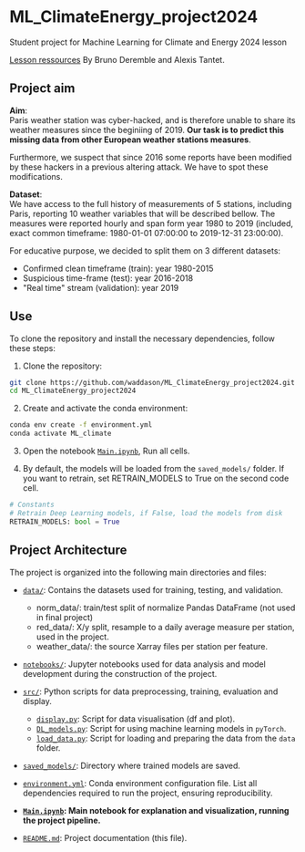 # ML_ClimateEnergy_project2024
Student project for Machine Learning for Climate and Energy 2024 lesson

[Lesson ressources](https://energy4climate.pages.in2p3.fr/public/education/machine_learning_for_climate_and_energy/chapters/frontmatter.html) By Bruno Deremble and Alexis Tantet.


## Project aim

**Aim**: <br>
Paris weather station was cyber-hacked, and is therefore unable to share
its weather measures since the beginiing of 2019. **Our task is to predict this missing data from
other European weather stations measures**.

Furthermore, we suspect that since 2016 some reports have been modified by these 
hackers in a previous altering attack. We have to spot these modifications.

**Dataset**: <br>
We have access to the full history of measurements of 5 stations, including
Paris, reporting 10 weather variables that will be described bellow. 
The measures were reported hourly and span form year 1980 to 2019 (included, exact common timeframe: 1980-01-01 07:00:00 to 2019-12-31 23:00:00).

For educative purpose, we decided to split them on 3 different datasets:
- Confirmed clean timeframe (train): year 1980-2015
- Suspicious time-frame (test): year 2016-2018
- "Real time" stream (validation): year 2019

## Use
To clone the repository and install the necessary dependencies, follow these steps:

1. Clone the repository:
```bash
git clone https://github.com/waddason/ML_ClimateEnergy_project2024.git
cd ML_ClimateEnergy_project2024
```

2. Create and activate the conda environment:
```bash
conda env create -f environment.yml
conda activate ML_climate
```

3. Open the notebook [`Main.ipynb`](Main.ipynb), Run all cells.


4. By default, the models will be loaded from the `saved_models/` folder. If you want to retrain, set 
RETRAIN_MODELS to True on the second code cell.

```python
# Constants
# Retrain Deep Learning models, if False, load the models from disk
RETRAIN_MODELS: bool = True
```

## Project Architecture

The project is organized into the following main directories and files:

- [`data/`](data/): Contains the datasets used for training, testing, and validation. 
    - norm_data/: train/test split of normalize Pandas DataFrame (not used in final project)
    - red_data/: X/y split, resample to a daily average measure per station, used in the project.
    - weather_data/: the source Xarray files per station per feature.

    
- [`notebooks/`](notebooks/): Jupyter notebooks used for data analysis and model development during the construction of the project.
- [`src/`](src/): Python scripts for data preprocessing, training, evaluation and display.
    - [`display.py`](src/display.py): Script for data visualisation (df and plot).
    - [`DL_models.py`](scripts/DL_models.py): Script for using machine learning models in `pyTorch`.
    - [`load_data.py`](scripts/load_data.py): Script for loading and preparing the data from the `data` folder.

- [`saved_models/`](saved_models/): Directory where trained models are saved.
- [`environment.yml`](environment.yml): Conda environment configuration file. List all dependencies required to run the project, ensuring reproducibility.
- **[`Main.ipynb`](Main.ipynb): Main notebook for explanation and visualization, running the project pipeline.**
- [`README.md`](README.md): Project documentation (this file).


